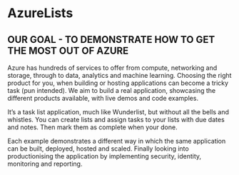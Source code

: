# AzureLists

## OUR GOAL - TO DEMONSTRATE HOW TO GET THE MOST OUT OF AZURE
Azure has hundreds of services to offer from compute, networking and storage, through to data, analytics and machine learning. Choosing the right product for you, when building or hosting applications can become a tricky task (pun intended). We aim to build a real application, showcasing the different products available, with live demos and code examples.

It’s a task list application, much like Wunderlist, but without all the bells and whistles. You can create lists and assign tasks to your lists with due dates and notes. Then mark them as complete when your done.

Each example demonstrates a different way in which the same application can be built, deployed, hosted and scaled. Finally looking into productionising the application by implementing security, identity, monitoring and reporting.
